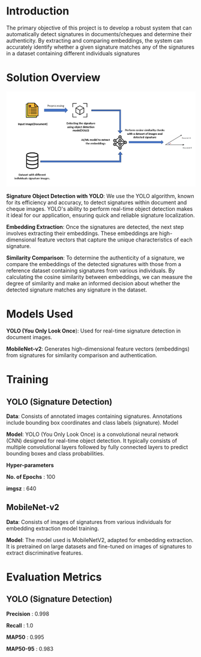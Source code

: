 # Introduction

The primary objective of this project is to develop a robust system that can automatically detect signatures in documents/cheques and determine their authenticity. By extracting and comparing embeddings, the system can accurately identify whether a given signature matches any of the signatures in a dataset containing different individuals signatures


# Solution Overview
<p align="center">
  <img src="https://github.com/VishwaKarthikeyan/Experiment/blob/main/arch/arch_sign_2.PNG" alt="image" width="800" height="auto">
</p>


**Signature Object Detection with YOLO**: We use the YOLO algorithm, known for its efficiency and accuracy, to detect signatures within document and cheque images. YOLO's ability to perform real-time object detection makes it ideal for our application, ensuring quick and reliable signature localization.

**Embedding Extraction**: Once the signatures are detected, the next step involves extracting their embeddings. These embeddings are high-dimensional feature vectors that capture the unique characteristics of each signature.

**Similarity Comparison**: To determine the authenticity of a signature, we compare the embeddings of the detected signatures with those from a reference dataset containing signatures from various individuals. By calculating the cosine similarity between embeddings, we can measure the degree of similarity and make an informed decision about whether the detected signature matches any signature in the dataset.


# Models Used

**YOLO (You Only Look Once**): Used for real-time signature detection in document images.

**MobileNet-v2**: Generates high-dimensional feature vectors (embeddings) from signatures for similarity comparison and authentication.

# Training

## YOLO (Signature Detection)

**Data**: Consists of annotated images containing signatures. Annotations include bounding box coordinates and class labels (signature).
Model

**Model**: YOLO (You Only Look Once) is a convolutional neural network (CNN) designed for real-time object detection. It typically consists of multiple convolutional layers followed by fully connected layers to predict bounding boxes and class probabilities.

**Hyper-parameters**

**No. of Epochs** : 100

**imgsz** : 640

## MobileNet-v2

**Data**: Consists of images of signatures from various individuals for embedding extraction model training.

**Model**: The model used is MobileNetV2, adapted for embedding extraction. It is pretrained on large datasets and fine-tuned on images of signatures to extract discriminative features.


# Evaluation Metrics

## YOLO (Signature Detection)

**Precision** : 0.998

**Recall** : 1.0

**MAP50** : 0.995

**MAP50-95** : 0.983
